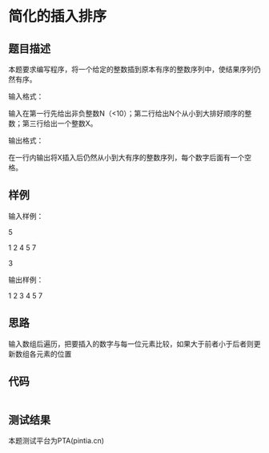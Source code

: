 # 简化的插入排序
## 题目描述
本题要求编写程序，将一个给定的整数插到原本有序的整数序列中，使结果序列仍然有序。

输入格式：

输入在第一行先给出非负整数N（<10）；第二行给出N个从小到大排好顺序的整数；第三行给出一个整数X。

输出格式：

在一行内输出将X插入后仍然从小到大有序的整数序列，每个数字后面有一个空格。
## 样例
输入样例：

5

1 2 4 5 7

3

输出样例：

1 2 3 4 5 7 
## 思路
输入数组后遍历，把要插入的数字与每一位元素比较，如果大于前者小于后者则更新数组各元素的位置
## 代码
```c

```
## 测试结果
本题测试平台为PTA(pintia.cn)
